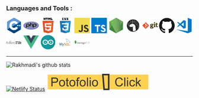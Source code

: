 
### Languages and Tools : 
<img alt="HTML5" width="42px" src="https://raw.githubusercontent.com/github/explore/80688e429a7d4ef2fca1e82350fe8e3517d3494d/topics/cpp/cpp.png"></code>
<img alt="HTML5" width="42px" src="https://raw.githubusercontent.com/github/explore/80688e429a7d4ef2fca1e82350fe8e3517d3494d/topics/php/php.png"></code>
<img alt="HTML5" width="42px" src="https://raw.githubusercontent.com/github/explore/80688e429a7d4ef2fca1e82350fe8e3517d3494d/topics/html/html.png"></code>
<img alt="CSS3" width="42px" src="https://raw.githubusercontent.com/github/explore/80688e429a7d4ef2fca1e82350fe8e3517d3494d/topics/css/css.png"></code>
<img alt="JavaScript" width="42px" src="https://raw.githubusercontent.com/github/explore/80688e429a7d4ef2fca1e82350fe8e3517d3494d/topics/javascript/javascript.png"></code>
<img alt="JavaScript" width="42px" src="https://raw.githubusercontent.com/github/explore/80688e429a7d4ef2fca1e82350fe8e3517d3494d/topics/typescript/typescript.png"></code>
<img alt="Node.js" width="42px" src="https://raw.githubusercontent.com/github/explore/80688e429a7d4ef2fca1e82350fe8e3517d3494d/topics/nodejs/nodejs.png"></code>
<img alt="Node.js" width="42px" src="https://raw.githubusercontent.com/github/explore/361e2821e2dea67711cde99c9c40ed357061cf27/topics/deno/deno.png"></code>
<img alt="Git" width="42px" src="https://raw.githubusercontent.com/github/explore/80688e429a7d4ef2fca1e82350fe8e3517d3494d/topics/git/git.png"></code>
<img alt="GitHub" width="42px" src="https://raw.githubusercontent.com/github/explore/78df643247d429f6cc873026c0622819ad797942/topics/github/github.png"></code>
<img alt="Visual Studio Code" width="42px" src="https://raw.githubusercontent.com/github/explore/80688e429a7d4ef2fca1e82350fe8e3517d3494d/topics/visual-studio-code/visual-studio-code.png"></code>
<img alt="Mikrotik" width="42px" src="https://raw.githubusercontent.com/github/explore/3308ce299340b38349c4dbf29ff501d2a187221c/topics/mikrotik/mikrotik.png"></code>
<img alt="Terminal" width="42px" src="https://raw.githubusercontent.com/github/explore/80688e429a7d4ef2fca1e82350fe8e3517d3494d/topics/vue/vue.png"></code>
<img alt="Terminal" width="42px" src="https://raw.githubusercontent.com/github/explore/80688e429a7d4ef2fca1e82350fe8e3517d3494d/topics/arduino/arduino.png"></code>
<img alt="Terminal" width="42px" src="https://raw.githubusercontent.com/github/explore/80688e429a7d4ef2fca1e82350fe8e3517d3494d/topics/mysql/mysql.png"></code>
<img alt="Terminal" width="42px" src="https://raw.githubusercontent.com/github/explore/80688e429a7d4ef2fca1e82350fe8e3517d3494d/topics/mongodb/mongodb.png"></code>
</br><hr/>


![Rakhmadi's github stats](https://github-readme-stats.vercel.app/api?username=Rakhmadi&show_icons=true&hide_border=true&theme=dark&count_private=true&include_all_commits=true&bg_color=383C4A&title_color=fff&text_color=fff)
<br>

[![Netlify Status](https://api.netlify.com/api/v1/badges/fd3cd1d4-84cf-48ea-b3f8-96fcd5f43367/deploy-status)](https://app.netlify.com/sites/submision-aplikasi-satu-halaman-vuejs/deploys)
[![MYPortofolio](https://raw.githubusercontent.com/Rakhmadi/Rakhmadi/master/badge.svg)](https://rakhmadi.github.io/)

